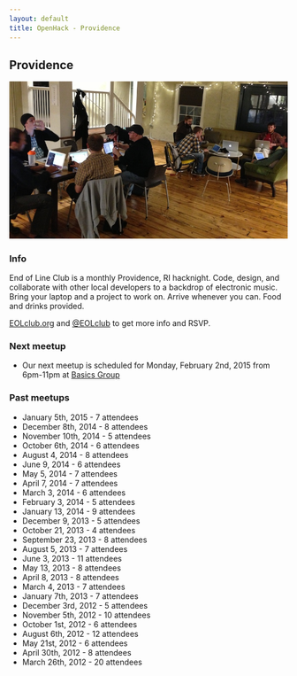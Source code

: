 ```yaml
---
layout: default
title: OpenHack - Providence
---
```


## Providence

![Photo of EOLclub December 3, 2012 meetup](/providence/eolclub.jpg)

### Info

End of Line Club is a monthly Providence, RI hacknight. Code, design, and collaborate with other local developers to a backdrop of electronic music. Bring your laptop and a project to work on. Arrive whenever you can. Food and drinks provided.

[EOLclub.org](http://eolclub.org) and [@EOLclub](https://twitter.com/EOLclub) to get more info and RSVP.

### Next meetup

* Our next meetup is scheduled for Monday, February 2nd, 2015 from 6pm-11pm at [Basics Group](http://basicsgroup.com)

### Past meetups

* January 5th, 2015 - 7 attendees
* December 8th, 2014 - 8 attendees
* November 10th, 2014 - 5 attendees
* October 6th, 2014 - 6 attendees
* August 4, 2014 - 8 attendees
* June 9, 2014 - 6 attendees
* May 5, 2014 - 7 attendees
* April 7, 2014 - 7 attendees
* March 3, 2014 - 6 attendees
* February 3, 2014 - 5 attendees
* January 13, 2014 - 9 attendees
* December 9, 2013 - 5 attendees
* October 21, 2013 - 4 attendees
* September 23, 2013 - 8 attendees
* August 5, 2013 - 7 attendees
* June 3, 2013 - 11 attendees
* May 13, 2013 - 8 attendees
* April 8, 2013 - 8 attendees
* March 4, 2013 - 7 attendees
* January 7th, 2013 - 7 attendees
* December 3rd, 2012 - 5 attendees
* November 5th, 2012 - 10 attendees
* October 1st, 2012 - 6 attendees
* August 6th, 2012 - 12 attendees
* May 21st, 2012 - 6 attendees
* April 30th, 2012 - 8 attendees
* March 26th, 2012 - 20 attendees

